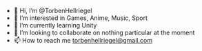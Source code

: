- 👋 Hi, I’m @TorbenHellriegel
- 👀 I’m interested in Games, Anime, Music, Sport
- 🌱 I’m currently learning Unity
- 💞️ I’m looking to collaborate on nothing particular at the moment
- 📫 How to reach me torbenhellriegel@gmail.com
